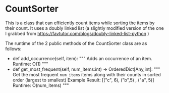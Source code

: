 # CountSorter
This is a class that can efficiently count items while sorting the items by their count. It uses a doubly linked list (a slightly modified version of the one I grabbed from https://favtutor.com/blogs/doubly-linked-list-python )

The runtime of the 2 public methods of the CountSorter class are as follows:

* def add_occurrence(self, item):
        """
        Adds an occurrence of an item. 
        Runtime: O(1)
        """
* def get_most_frequent(self, num_items:int) -> OrderedDict[Any,int]:
        """
        Get the most frequent `num_items` items along with their counts in sorted order (largest to smallest)
        Example Result:
            [("c", 6), ("b",5) , ("a", 5)]
        Runtime: O(num_items)
        """
